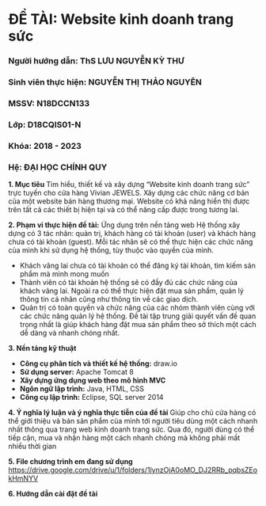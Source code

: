 # ĐỀ TÀI: Website kinh doanh trang sức
### Người hướng dẫn: ThS LƯU NGUYỄN KỲ THƯ
### Sinh viên thực hiện: NGUYỄN THỊ THẢO NGUYÊN
### MSSV: N18DCCN133
### Lớp: D18CQIS01-N
### Khóa: 2018 - 2023
### Hệ: ĐẠI HỌC CHÍNH QUY

**1. Mục tiêu**
Tìm hiểu, thiết kế và xây dựng “Website kinh doanh trang sức” trực tuyến cho cửa hàng Vivian JEWELS.
Xây dựng các chức năng cơ bản của một website bán hàng thương mại. Website có khả năng hiển thị được trên tất cả các thiết bị hiện tại và có thể nâng cấp được trong tương lai.

**2. Phạm vi thực hiện đề tài:** Ứng dụng trên nền tảng web
Hệ thống xây dựng có 3 tác nhân: quản trị, khách hàng có tài khoản (user) và khách hàng chưa có tài khoản (guest). Mỗi tác nhân sẽ có thể thực hiện các chức năng của mình khi sử dụng hệ thống, tùy thuộc vào quyền của mình.
-	Khách vãng lai chưa có tài khoản có thể đăng ký tài khoản, tìm kiếm sản phẩm mà mình mong muốn
-	Thành viên có tài khoản hệ thống sẽ có đầy đủ các chức năng của khách vãng lai. Ngoài ra có thể thực hiện đặt mua sản phẩm, quản lý thông tin cá nhân cũng như thông tin về các giao dịch.
-	Quản trị có toàn quyền và chức năng của các nhóm thành viên cùng với các chức năng quản lý hệ thống.
Đề tài tập trung giải quyết vấn đề quan trọng nhất là giúp khách hàng đặt mua sản phẩm theo sở thích một cách dễ dàng và nhanh chóng nhất.

**3. Nền tảng kỹ thuật**
-	**Công cụ phân tích và thiết kế hệ thống:** draw.io
-	**Sử dụng server:** Apache Tomcat 8
-	**Xây dựng ứng dụng web theo mô hình MVC**
-	**Ngôn ngữ lập trình:** Java, HTML, CSS
-	**Công cụ lập trình:** Eclipse, SQL server 2014

**4. Ý nghĩa lý luận và ý nghĩa thực tiễn của đề tài**
Giúp cho chủ cửa hàng có thể giới thiệu và bán sản phẩm của mình tới người tiêu dùng một cách nhanh nhất thông qua trang web kinh doanh trang sức. Qua đó, người dùng có thể tiếp cận, mua và nhận hàng một cách nhanh chóng mà không phải mất nhiều thời gian

**5. File chương trình em đang sử dụng**
https://drive.google.com/drive/u/1/folders/1lynzOjA0oMO_DJ2RRb_pqbsZEokHmNYV

**6. Hướng dẫn cài đặt đề tài**
